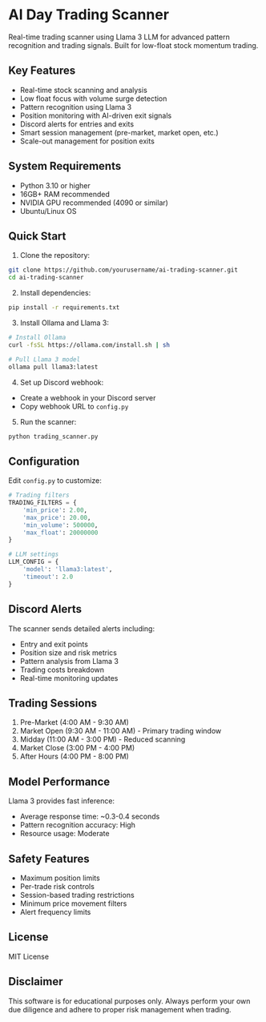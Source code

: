 # AI Day Trading Scanner

Real-time trading scanner using Llama 3 LLM for advanced pattern recognition and trading signals. Built for low-float stock momentum trading.

## Key Features

- Real-time stock scanning and analysis
- Low float focus with volume surge detection
- Pattern recognition using Llama 3
- Position monitoring with AI-driven exit signals
- Discord alerts for entries and exits
- Smart session management (pre-market, market open, etc.)
- Scale-out management for position exits

## System Requirements

- Python 3.10 or higher
- 16GB+ RAM recommended
- NVIDIA GPU recommended (4090 or similar)
- Ubuntu/Linux OS

## Quick Start

1. Clone the repository:
```bash
git clone https://github.com/yourusername/ai-trading-scanner.git
cd ai-trading-scanner
```

2. Install dependencies:
```bash
pip install -r requirements.txt
```

3. Install Ollama and Llama 3:
```bash
# Install Ollama
curl -fsSL https://ollama.com/install.sh | sh

# Pull Llama 3 model
ollama pull llama3:latest
```

4. Set up Discord webhook:
- Create a webhook in your Discord server
- Copy webhook URL to `config.py`

5. Run the scanner:
```bash
python trading_scanner.py
```

## Configuration

Edit `config.py` to customize:

```python
# Trading filters
TRADING_FILTERS = {
    'min_price': 2.00,     
    'max_price': 20.00,    
    'min_volume': 500000,  
    'max_float': 20000000  
}

# LLM settings
LLM_CONFIG = {
    'model': 'llama3:latest',
    'timeout': 2.0
}
```

## Discord Alerts

The scanner sends detailed alerts including:
- Entry and exit points
- Position size and risk metrics
- Pattern analysis from Llama 3
- Trading costs breakdown
- Real-time monitoring updates

## Trading Sessions

1. Pre-Market (4:00 AM - 9:30 AM)
2. Market Open (9:30 AM - 11:00 AM) - Primary trading window
3. Midday (11:00 AM - 3:00 PM) - Reduced scanning
4. Market Close (3:00 PM - 4:00 PM)
5. After Hours (4:00 PM - 8:00 PM)

## Model Performance

Llama 3 provides fast inference:
- Average response time: ~0.3-0.4 seconds
- Pattern recognition accuracy: High
- Resource usage: Moderate

## Safety Features

- Maximum position limits
- Per-trade risk controls
- Session-based trading restrictions
- Minimum price movement filters
- Alert frequency limits

## License

MIT License

## Disclaimer

This software is for educational purposes only. Always perform your own due diligence and adhere to proper risk management when trading.